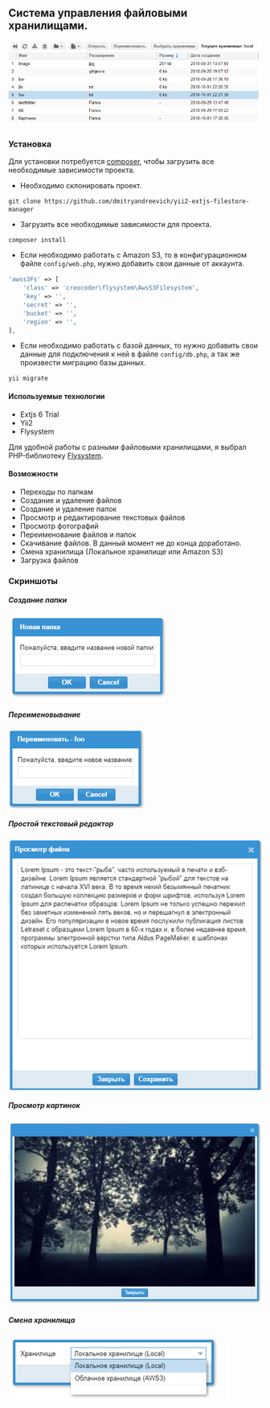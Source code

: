## Система управления файловыми хранилищами.


![N|Solid](https://github.com/dmitryandreevich/ext-filestore-manager/blob/imgs/images/files-list.png?raw=true)

### Установка
Для установки потребуется [composer](https://getcomposer.org/), чтобы загрузить все необходимые зависимости проекта.

- Необходимо склонировать проект.
```
git clone https://github.com/dmitryandreevich/yii2-extjs-filestore-manager
```
- Загрузить все необходимые зависимости для проекта.
```
composer install
```
- Если необходимо работать с Amazon S3, то в конфигурационном файле ``config/web.php``, нужно добавить свои данные от аккаунта.
```PHP
'awss3Fs' => [
    'class' => 'creocoder\flysystem\AwsS3Filesystem',
    'key' => '',
    'secret' => '',
    'bucket' => '',
    'region' => '',
],
```
- Если необходимо работать с базой данных, то нужно добавить свои данные для подключения к ней в файле ``config/db.php``, a так же произвести миграцию базы данных.
```
yii migrate
```
#### Используемые технологии
  - Extjs 6 Trial
  - Yii2
  - Flysystem


Для удобной работы с разными файловыми хранилищами, я выбрал PHP-библиотеку [Flysystem](http://flysystem.thephpleague.com/docs/).


#### Возможности
- Переходы по папкам
- Создание и удаление файлов
- Создание и удаление папок
- Просмотр и редактирование текстовых файлов
- Просмотр фотографий
- Переименование файлов и папок
- Скачивание файлов. В данный момент не до конца доработано.
- Смена хранилища (Локальное хранилище или Amazon S3)
- Загрузка файлов
### Cкриншоты

##### Создание папки
![N|Solid](https://github.com/dmitryandreevich/ext-filestore-manager/blob/imgs/images/newfolder.png?raw=true)
##### Переименовывание
![N|Solid](https://github.com/dmitryandreevich/ext-filestore-manager/blob/imgs/images/rename.png?raw=true)
##### Простой текстовый редактор
![N|Solid](https://github.com/dmitryandreevich/ext-filestore-manager/blob/imgs/images/t-editor.png?raw=true)
##### Просмотр картинок
![N|Solid](https://github.com/dmitryandreevich/ext-filestore-manager/blob/imgs/images/image-viewer.png?raw=true)
##### Смена хранилища
![N|Solid](https://github.com/dmitryandreevich/ext-filestore-manager/blob/imgs/images/change-store.png?raw=true)

